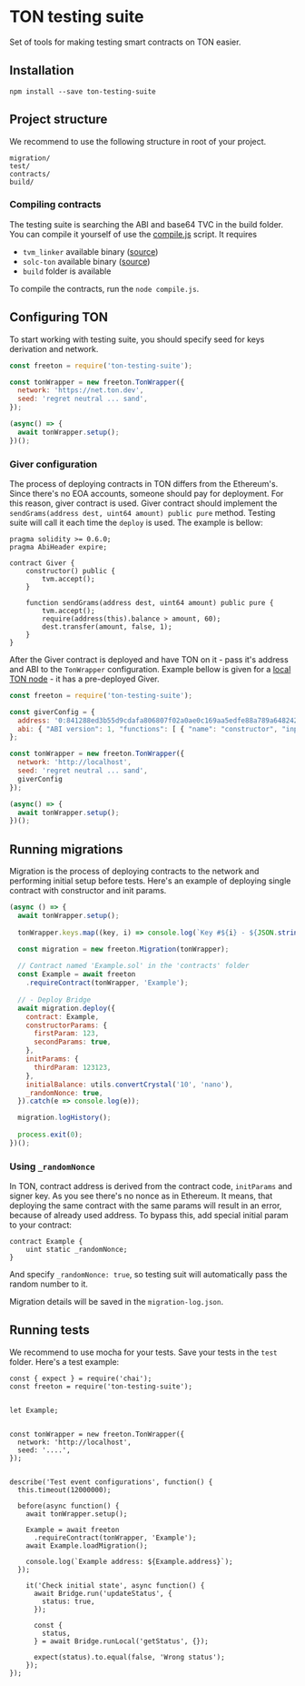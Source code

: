 # TON testing suite

Set of tools for making testing smart contracts on TON easier.

## Installation

```
npm install --save ton-testing-suite
```

## Project structure

We recommend to use the following structure in root of your project.

```
migration/
test/
contracts/
build/
```

### Compiling contracts

The testing suite is searching the ABI and base64 TVC in the build folder. You can compile it yourself of use the [compile.js](./compile.js) script. It requires

- `tvm_linker` available binary ([source](https://github.com/tonlabs/TVM-linker))
- `solc-ton` available binary ([source](https://github.com/tonlabs/TON-Solidity-Compiler/))
- `build` folder is available

To compile the contracts, run the `node compile.js`.

## Configuring TON

To start working with testing suite, you should specify seed for keys derivation and network.

```javascript
const freeton = require('ton-testing-suite');

const tonWrapper = new freeton.TonWrapper({
  network: 'https://net.ton.dev',
  seed: 'regret neutral ... sand',
});

(async() => {
  await tonWrapper.setup();
})();
```

### Giver configuration

The process of deploying contracts in TON differs from the Ethereum's.
Since there's no EOA accounts, someone should pay for deployment. For this reason, giver contract is used.
Giver contract should implement the `sendGrams(address dest, uint64 amount) public pure` method.
Testing suite will call it each time the `deploy` is used.
The example is bellow:

```solidity
pragma solidity >= 0.6.0;
pragma AbiHeader expire;

contract Giver {
    constructor() public {
        tvm.accept();
    }

    function sendGrams(address dest, uint64 amount) public pure {
        tvm.accept();
        require(address(this).balance > amount, 60);
        dest.transfer(amount, false, 1);
    }
}
```

After the Giver contract is deployed and have TON on it - pass it's address and ABI to the `TonWrapper` configuration.
Example bellow is given for a [local TON node](https://hub.docker.com/r/tonlabs/local-node) - it has a pre-deployed Giver.

```javascript
const freeton = require('ton-testing-suite');

const giverConfig = {
  address: '0:841288ed3b55d9cdafa806807f02a0ae0c169aa5edfe88a789a6482429756a94',
  abi: { "ABI version": 1, "functions": [ { "name": "constructor", "inputs": [], "outputs": [] }, { "name": "sendGrams", "inputs": [ {"name":"dest","type":"address"}, {"name":"amount","type":"uint64"} ], "outputs": [] } ], "events": [], "data": [] },
};

const tonWrapper = new freeton.TonWrapper({
  network: 'http://localhost',
  seed: 'regret neutral ... sand',
  giverConfig
});

(async() => {
  await tonWrapper.setup();
})();
```

## Running migrations

Migration is the process of deploying contracts to the network and performing initial setup before tests.
Here's an example of deploying single contract with constructor and init params.

```javascript
(async () => {
  await tonWrapper.setup();
  
  tonWrapper.keys.map((key, i) => console.log(`Key #${i} - ${JSON.stringify(key)}`));

  const migration = new freeton.Migration(tonWrapper);
  
  // Contract named 'Example.sol' in the 'contracts' folder
  const Example = await freeton
    .requireContract(tonWrapper, 'Example');
  
  // - Deploy Bridge
  await migration.deploy({
    contract: Example,
    constructorParams: {
      firstParam: 123,
      secondParams: true,
    },
    initParams: {
      thirdParam: 123123,
    },
    initialBalance: utils.convertCrystal('10', 'nano'),
    _randomNonce: true,
  }).catch(e => console.log(e));

  migration.logHistory();
  
  process.exit(0);
})();
```

### Using `_randomNonce`

In TON, contract address is derived from the contract code, `initParams` and signer key.
As you see there's no nonce as in Ethereum. It means, that deploying the same contract with the same params
will result in an error, because of already used address. To bypass this, add special initial param to your contract:

```solidity
contract Example {
    uint static _randomNonce;
}
```

And specify `_randomNonce: true`, so testing suit will automatically pass the random number to it.

Migration details will be saved in the `migration-log.json`.

## Running tests

We recommend to use mocha for your tests. Save your tests in the `test` folder. Here's a test example:

```
const { expect } = require('chai');
const freeton = require('ton-testing-suite');


let Example;


const tonWrapper = new freeton.TonWrapper({
  network: 'http://localhost',
  seed: '....',
});


describe('Test event configurations', function() {
  this.timeout(12000000);

  before(async function() {
    await tonWrapper.setup();

    Example = await freeton
      .requireContract(tonWrapper, 'Example');
    await Example.loadMigration();
  
    console.log(`Example address: ${Example.address}`);
  });

    it('Check initial state', async function() {
      await Bridge.run('updateStatus', {
        status: true,
      });

      const {
        status,
      } = await Bridge.runLocal('getStatus', {});
    
      expect(status).to.equal(false, 'Wrong status');
    });
});

```


